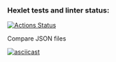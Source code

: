 ### Hexlet tests and linter status:
[![Actions Status](https://github.com/EdZev/frontend-project-lvl2/workflows/hexlet-check/badge.svg)](https://github.com/EdZev/frontend-project-lvl2/actions)

Compare JSON files

[![asciicast](https://asciinema.org/a/388752.svg)](https://asciinema.org/a/388752)